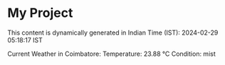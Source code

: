 # My Project

This content is dynamically generated in Indian Time (IST): 2024-02-29 05:18:17 IST


Current Weather in Coimbatore:
Temperature: 23.88 °C
Condition: mist
